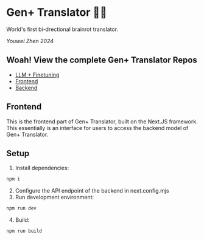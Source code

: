 # Gen+ Translator 🧠🚽
World's first bi-drectional brainrot translator.<br>

<i>Youwei Zhen 2024</i>

## Woah! View the complete Gen+ Translator Repos
- [LLM + Finetuning](https://github.com/AntoDono/GenPlus-Translator)
- [Frontend](https://github.com/AntoDono/GenPlus-Translator-Frontend)
- [Backend](https://github.com/AntoDono/GenPlus-Translator-Backend)

## Frontend
This is the frontend part of Gen+ Translator, built on the Next.JS framework. This essentially is an interface for users to access the backend model of Gen+ Translator.

## Setup

1. Install dependencies:
```bash
npm i
```
2. Configure the API endpoint of the backend in next.config.mjs
3. Run development environment:
```bash
npm run dev
```
4. Build:
```bash
npm run build
```
